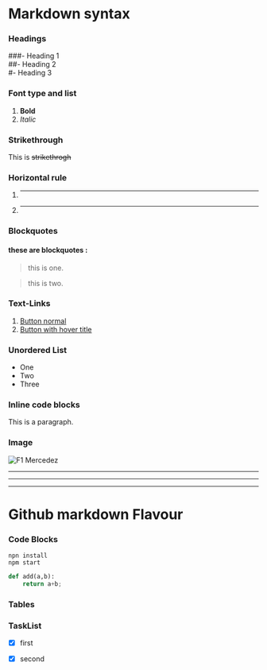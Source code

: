 # Markdown syntax

### Headings
###- Heading 1  
##- Heading 2  
#- Heading 3  

### Font type and list
1. __Bold__
2. _Italic_

### Strikethrough
This is ~~strikethrogh~~

### Horizontal rule
1. ___
2. ---

### Blockquotes
#### these are blockquotes :
> this is one.
    
> this is two.

### Text-Links
1. [Button normal](www.google.in)
2. [Button with hover title](www.google.in"google")  

### Unordered List
* One
* Two
* Three

### Inline code blocks
<p>This is a paragraph.</p>

### Image
![F1 Mercedez](https://www.mercedesamgf1.com/en/news/2021/03/introducing-w12-mercedes-f1-challenger-2021-season/_jcr_content/root/slider/sliderchilditems/slideritem/image/MQ7-0-image-20210302093802/Web-Article-Main-Slider_4252.jpeg)

____
____
____
 
# Github markdown Flavour

### Code Blocks
``` 
npn install
npm start 
```

```python
def add(a,b):
    return a+b;
```

### Tables


### TaskList
* [x] first
* [x] second






